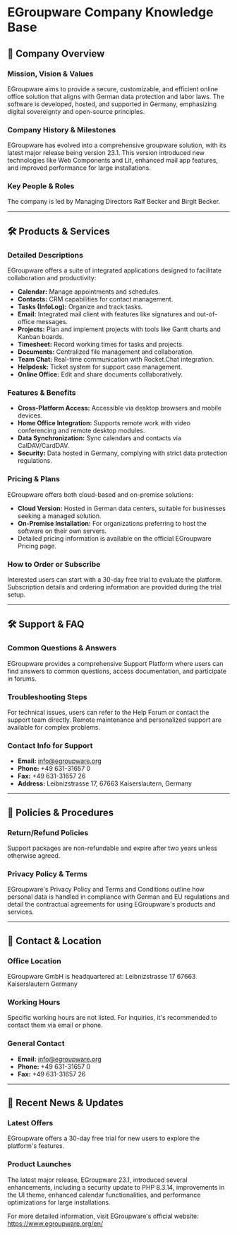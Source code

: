 # EGroupware Company Knowledge Base

## 🏢 Company Overview

### Mission, Vision & Values
EGroupware aims to provide a secure, customizable, and efficient online office solution that aligns with German data protection and labor laws. The software is developed, hosted, and supported in Germany, emphasizing digital sovereignty and open-source principles.

### Company History & Milestones
EGroupware has evolved into a comprehensive groupware solution, with its latest major release being version 23.1. This version introduced new technologies like Web Components and Lit, enhanced mail app features, and improved performance for large installations.

### Key People & Roles
The company is led by Managing Directors Ralf Becker and Birgit Becker.

---

## 🛠️ Products & Services

### Detailed Descriptions
EGroupware offers a suite of integrated applications designed to facilitate collaboration and productivity:
- **Calendar:** Manage appointments and schedules.
- **Contacts:** CRM capabilities for contact management.
- **Tasks (InfoLog):** Organize and track tasks.
- **Email:** Integrated mail client with features like signatures and out-of-office messages.
- **Projects:** Plan and implement projects with tools like Gantt charts and Kanban boards.
- **Timesheet:** Record working times for tasks and projects.
- **Documents:** Centralized file management and collaboration.
- **Team Chat:** Real-time communication with Rocket.Chat integration.
- **Helpdesk:** Ticket system for support case management.
- **Online Office:** Edit and share documents collaboratively.

### Features & Benefits
- **Cross-Platform Access:** Accessible via desktop browsers and mobile devices.
- **Home Office Integration:** Supports remote work with video conferencing and remote desktop modules.
- **Data Synchronization:** Sync calendars and contacts via CalDAV/CardDAV.
- **Security:** Data hosted in Germany, complying with strict data protection regulations.

### Pricing & Plans
EGroupware offers both cloud-based and on-premise solutions:
- **Cloud Version:** Hosted in German data centers, suitable for businesses seeking a managed solution.
- **On-Premise Installation:** For organizations preferring to host the software on their own servers.
- Detailed pricing information is available on the official EGroupware Pricing page.

### How to Order or Subscribe
Interested users can start with a 30-day free trial to evaluate the platform. Subscription details and ordering information are provided during the trial setup.

---

## 🛠️ Support & FAQ

### Common Questions & Answers
EGroupware provides a comprehensive Support Platform where users can find answers to common questions, access documentation, and participate in forums.

### Troubleshooting Steps
For technical issues, users can refer to the Help Forum or contact the support team directly. Remote maintenance and personalized support are available for complex problems.

### Contact Info for Support
- **Email:** info@egroupware.org
- **Phone:** +49 631-31657 0
- **Fax:** +49 631-31657 26
- **Address:** Leibnizstrasse 17, 67663 Kaiserslautern, Germany

---

## 📜 Policies & Procedures

### Return/Refund Policies
Support packages are non-refundable and expire after two years unless otherwise agreed.

### Privacy Policy & Terms
EGroupware's Privacy Policy and Terms and Conditions outline how personal data is handled in compliance with German and EU regulations and detail the contractual agreements for using EGroupware's products and services.

---

## 📍 Contact & Location

### Office Location
EGroupware GmbH is headquartered at:
Leibnizstrasse 17
67663 Kaiserslautern
Germany

### Working Hours
Specific working hours are not listed. For inquiries, it's recommended to contact them via email or phone.

### General Contact
- **Email:** info@egroupware.org
- **Phone:** +49 631-31657 0
- **Fax:** +49 631-31657 26

---

## 📰 Recent News & Updates

### Latest Offers
EGroupware offers a 30-day free trial for new users to explore the platform's features.

### Product Launches
The latest major release, EGroupware 23.1, introduced several enhancements, including a security update to PHP 8.3.14, improvements in the UI theme, enhanced calendar functionalities, and performance optimizations for large installations.

For more detailed information, visit EGroupware's official website: https://www.egroupware.org/en/